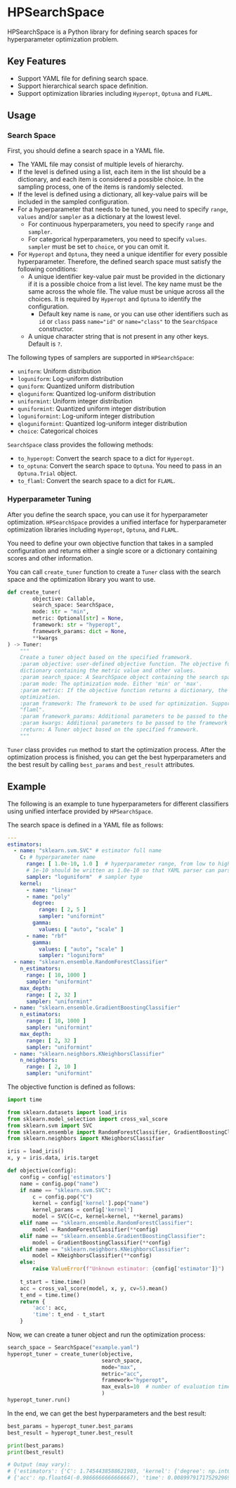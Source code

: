 # HPSearchSpace

HPSearchSpace is a Python library for defining search spaces for hyperparameter optimization problem.

## Key Features

- Support YAML file for defining search space.
- Support hierarchical search space definition.
- Support optimization libraries including `Hyperopt`, `Optuna` and `FLAML`.

## Usage

### Search Space

First, you should define a search space in a YAML file.

- The YAML file may consist of multiple levels of hierarchy.
- If the level is defined using a list, each item in the list should be a dictionary, and each item is considered a possible choice.
In the sampling process, one of the items is randomly selected.
- If the level is defined using a dictionary, all key-value pairs will be included in the sampled configuration.
- For a hyperparameter that needs to be tuned, you need to specify `range`, `values` and/or `sampler` as a dictionary at the lowest level.
  - For continuous hyperparameters, you need to specify `range` and `sampler`. 
  - For categorical hyperparameters, you need to specify `values`. `sampler` must be set to `choice`, or you can omit it.
- For `Hyperopt` and `Optuna`, they need a unique identifier for every possible hyperparameter. Therefore, the defined search space must satisfy the following conditions:
  - A unique identifier key-value pair must be provided in the dictionary if it is a possible choice from a list level. 
  The key name must be the same across the whole file. The value must be unique across all the choices.
  It is required by `Hyperopt` and `Optuna` to identify the configuration.
    - Default key name is `name`, or you can use other identifiers such as `id` or `class` pass `name="id"` or `name="class"` to the `SearchSpace` constructor.
  - A unique character string that is not present in any other keys. Default is `?`.

The following types of samplers are supported in `HPSearchSpace`:
- `uniform`: Uniform distribution
- `loguniform`: Log-uniform distribution
- `quniform`: Quantized uniform distribution
- `qloguniform`: Quantized log-uniform distribution
- `uniformint`: Uniform integer distribution
- `quniformint`: Quantized uniform integer distribution
- `loguniformint`: Log-uniform integer distribution
- `qloguniformint`: Quantized log-uniform integer distribution
- `choice`: Categorical choices

`SearchSpace` class provides the following methods:

- `to_hyperopt`: Convert the search space to a dict for `Hyperopt`.
- `to_optuna`: Convert the search space to `Optuna`. You need to pass in an `Optuna.Trial` object.
- `to_flaml`: Convert the search space to a dict for `FLAML`.

### Hyperparameter Tuning

After you define the search space, you can use it for hyperparameter optimization. `HPSearchSpace` provides a unified interface for hyperparameter optimization libraries including `Hyperopt`, `Optuna`, and `FLAML`.

You need to define your own objective function that takes in a sampled configuration and returns either a single score or a dictionary containing scores and other information.

You can call `create_tuner` function to create a `Tuner` class with the search space and the optimization library you want to use.

```python
def create_tuner(
        objective: Callable,
        search_space: SearchSpace,
        mode: str = "min",
        metric: Optional[str] = None,
        framework: str = "hyperopt",
        framework_params: dict = None,
        **kwargs
) -> Tuner:
    """
    Create a tuner object based on the specified framework.
    :param objective: user-defined objective function. The objective function can ouput a single float value, or a
    dictionary containing the metric value and other values.
    :param search_space: A SearchSpace object containing the search space for the hyperparameters.
    :param mode: The optimization mode. Either 'min' or 'max'.
    :param metric: If the objective function returns a dictionary, the metric key specifies the key to be used for
    optimization.
    :param framework: The framework to be used for optimization. Supported frameworks are "hyperopt", "optuna", and
    "flaml".
    :param framework_params: Additional parameters to be passed to the framework tuning function.
    :param kwargs: Additional parameters to be passed to the framework tuning function.
    :return: A Tuner object based on the specified framework.
    """
```

`Tuner` class provides `run` method to start the optimization process. 
After the optimization process is finished, you can get the best hyperparameters and the best result by calling `best_params` and `best_result` attributes.

## Example

The following is an example to tune hyperparameters for different classifiers using unified interface provided by `HPSearchSpace`.

The search space is defined in a YAML file as follows:

```yaml
---
estimators:
  - name: "sklearn.svm.SVC" # estimator full name
    C: # hyperparameter name
      range: [ 1.0e-10, 1.0 ]  # hyperparameter range, from low to high. For scientific notation,
      # 1e-10 should be written as 1.0e-10 so that YAML parser can parse it as numeric type correctly.
      sampler: "loguniform"  # sampler type
    kernel:
      - name: "linear"
      - name: "poly"
        degree:
          range: [ 2, 5 ]
          sampler: "uniformint"
        gamma:
          values: [ "auto", "scale" ]
      - name: "rbf"
        gamma:
          values: [ "auto", "scale" ]
          sampler: "loguniform"
  - name: "sklearn.ensemble.RandomForestClassifier"
    n_estimators:
      range: [ 10, 1000 ]
      sampler: "uniformint"
    max_depth:
      range: [ 2, 32 ]
      sampler: "uniformint"
  - name: "sklearn.ensemble.GradientBoostingClassifier"
    n_estimators:
      range: [ 10, 1000 ]
      sampler: "uniformint"
    max_depth:
      range: [ 2, 32 ]
      sampler: "uniformint"
  - name: "sklearn.neighbors.KNeighborsClassifier"
    n_neighbors:
      range: [ 2, 10 ]
      sampler: "uniformint"
```

The objective function is defined as follows:

```python
import time

from sklearn.datasets import load_iris
from sklearn.model_selection import cross_val_score
from sklearn.svm import SVC
from sklearn.ensemble import RandomForestClassifier, GradientBoostingClassifier
from sklearn.neighbors import KNeighborsClassifier

iris = load_iris()
x, y = iris.data, iris.target

def objective(config):
    config = config['estimators']
    name = config.pop("name")
    if name == "sklearn.svm.SVC":
        c = config.pop("C")
        kernel = config['kernel'].pop("name")
        kernel_params = config['kernel']
        model = SVC(C=c, kernel=kernel, **kernel_params)
    elif name == "sklearn.ensemble.RandomForestClassifier":
        model = RandomForestClassifier(**config)
    elif name == "sklearn.ensemble.GradientBoostingClassifier":
        model = GradientBoostingClassifier(**config)
    elif name == "sklearn.neighbors.KNeighborsClassifier":
        model = KNeighborsClassifier(**config)
    else:
        raise ValueError(f"Unknown estimator: {config['estimator']}")
    
    t_start = time.time()
    acc = cross_val_score(model, x, y, cv=5).mean()
    t_end = time.time()
    return {
        'acc': acc, 
        'time': t_end - t_start
    }
```

Now, we can create a tuner object and run the optimization process:

```python
search_space = SearchSpace("example.yaml")
hyperopt_tuner = create_tuner(objective,
                              search_space,
                              mode="max",
                              metric="acc",
                              framework="hyperopt",
                              max_evals=10  # number of evaluation times
                              )
hyperopt_tuner.run()
```

In the end, we can get the best hyperparameters and the best result:

```python
best_params = hyperopt_tuner.best_params
best_result = hyperopt_tuner.best_result

print(best_params)
print(best_result)

# Output (may vary):
# {'estimators': {'C': 1.7454438588621903, 'kernel': {'degree': np.int64(2), 'gamma': 'scale', 'name': 'poly'}, 'name': 'sklearn.svm.SVC'}}
# {'acc': np.float64(-0.9866666666666667), 'time': 0.008997917175292969}
```